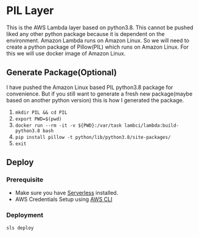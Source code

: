 # PIL Layer
This is the AWS Lambda layer based on python3.8. This cannot be pushed liked any other python package because it is dependent on the environment. Amazon Lambda runs on Amazon Linux. So we will need to create a python package of Pillow(PIL) which runs on Amazon Linux. For this we will use docker image of Amazon Linux.

## Generate Package(Optional)
I have pushed the Amazon Linux based PIL python3.8 package for convenience. But if you still want to generate a fresh new package(maybe based on another python version) this is how I generated the package.
1. `mkdir PIL && cd PIL`
2. `export PWD=$(pwd)`
3. `docker run --rm -it -v ${PWD}:/var/task lambci/lambda:build-python3.8 bash`
4. `pip install pillow -t python/lib/python3.8/site-packages/`
5. `exit`


## Deploy
### Prerequisite
- Make sure you have [Serverless](https://www.npmjs.com/package/serverless) installed.
- AWS Credentials Setup using [AWS CLI](https://pypi.org/project/awscli/)
### Deployment
```zsh
sls deploy
```
